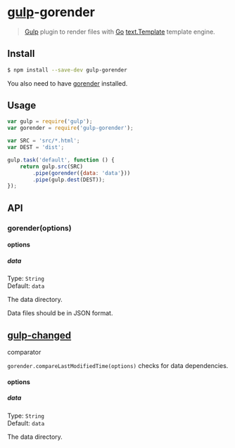 # [gulp](http://gulpjs.com)-gorender

> [Gulp](http://gulpjs.com) plugin to render files with
> [Go](http://golang.org)
> [text.Template](http://golang.org/pkg/text/template/) template
> engine.

## Install

```sh
$ npm install --save-dev gulp-gorender
```

You also need to have [gorender](http://github.com/localvoid/gorender)
installed.


## Usage

```js
var gulp = require('gulp');
var gorender = require('gulp-gorender');

var SRC = 'src/*.html';
var DEST = 'dist';

gulp.task('default', function () {
	return gulp.src(SRC)
		.pipe(gorender({data: 'data'}))
		.pipe(gulp.dest(DEST));
});
```

## API

### gorender(options)

#### options

##### data

Type: `String`  
Default: `data`

The data directory.

Data files should be in JSON format.


## [gulp-changed](https://www.npmjs.org/package/gulp-changed)
   comparator

`gorender.compareLastModifiedTime(options)` checks for data
dependencies.

#### options

##### data

Type: `String`  
Default: `data`

The data directory.
